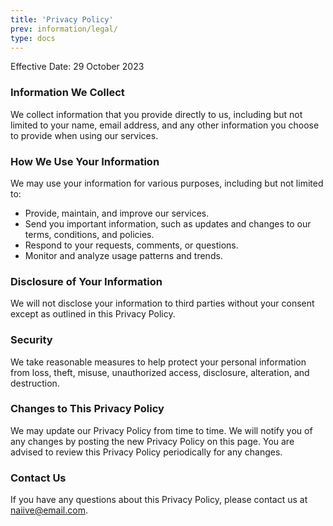 ```yaml
---
title: 'Privacy Policy'
prev: information/legal/
type: docs
---
```


Effective Date: 29 October 2023

### Information We Collect

We collect information that you provide directly to us, including but not limited to your name, email address, and any other information you choose to provide when using our services.

### How We Use Your Information

We may use your information for various purposes, including but not limited to:

- Provide, maintain, and improve our services.
- Send you important information, such as updates and changes to our terms, conditions, and policies.
- Respond to your requests, comments, or questions.
- Monitor and analyze usage patterns and trends.

### Disclosure of Your Information

We will not disclose your information to third parties without your consent except as outlined in this Privacy Policy.

### Security

We take reasonable measures to help protect your personal information from loss, theft, misuse, unauthorized access, disclosure, alteration, and destruction.

### Changes to This Privacy Policy

We may update our Privacy Policy from time to time. We will notify you of any changes by posting the new Privacy Policy on this page. You are advised to review this Privacy Policy periodically for any changes.

### Contact Us

If you have any questions about this Privacy Policy, please contact us at naiive@email.com.
